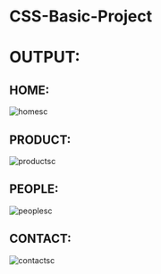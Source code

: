 # CSS-Basic-Project
# OUTPUT:
## HOME:
![homesc](https://github.com/Kadinsamson/CSS-Basic-Project/assets/94525955/b6e785f4-06a5-4067-b52a-1c6d83e17ae8)

## PRODUCT:
![productsc](https://github.com/Kadinsamson/CSS-Basic-Project/assets/94525955/36da1e7a-dea0-4f59-a57f-f24ba1e04ebb)

## PEOPLE:
![peoplesc](https://github.com/Kadinsamson/CSS-Basic-Project/assets/94525955/5e7a452c-a241-42e1-91ea-3b870e87325f)

## CONTACT:
![contactsc](https://github.com/Kadinsamson/CSS-Basic-Project/assets/94525955/4ece4f19-e585-484f-9602-e06a94dba6b0)

